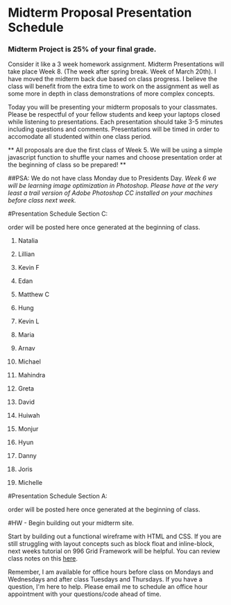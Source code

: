 # Midterm Proposal Presentation Schedule

### Midterm Project is 25% of your final grade. 

Consider it like a 3 week homework assignment. Midterm Presentations will take place Week 8. (The week after spring break. Week of March 20th). I have moved the midterm back due based on class progress. I believe the class will benefit from the extra time to work on the assignment as well as some more in depth in class demonstrations of more complex concepts.

Today you will be presenting your midterm proposals to your classmates. Please be respectful of your fellow students and keep your laptops closed while listening to presentations. Each presentation should take 3-5 minutes including questions and comments. Presentations will be timed in order to accomodate all studented within one class period.

** All proposals are due the first class of Week 5. We will be using a simple javascript function to shuffle your names and choose presentation order at the beginning of class so be prepared! **

##PSA: We do not have class Monday due to Presidents Day. 
*Week 6 we will be learning image optimization in Photoshop. Please have at the very least a trail version of Adobe Photoshop CC installed on your machines before class next week.*

#Presentation Schedule Section C:

order will be posted here once generated at the beginning of class.

1. Natalia
2. Lillian
3. Kevin F
4. Edan
5. Matthew C
6. Hung
7. Kevin L
8. Maria
9. Arnav
10. Michael

11. Mahindra
12. Greta
13. David
14. Huiwah
15. Monjur
16. Hyun
17. Danny
18. Joris
19. Michelle

#Presentation Schedule Section A:

order will be posted here once generated at the beginning of class.

#HW - Begin building out your midterm site. 

Start by building out a functional wireframe with HTML and CSS. If you are still struggling with layout concepts such as block float and inline-block, next weeks tutorial on 996 Grid Framework will be helpful. You can review class notes on this [here](../Week_6/996_Grid).

Remember, I am available for office hours before class on Mondays and Wednesdays and after class Tuesdays and Thursdays. If you have a question, I'm here to help. Please email me to schedule an office hour appointment with your questions/code ahead of time.
